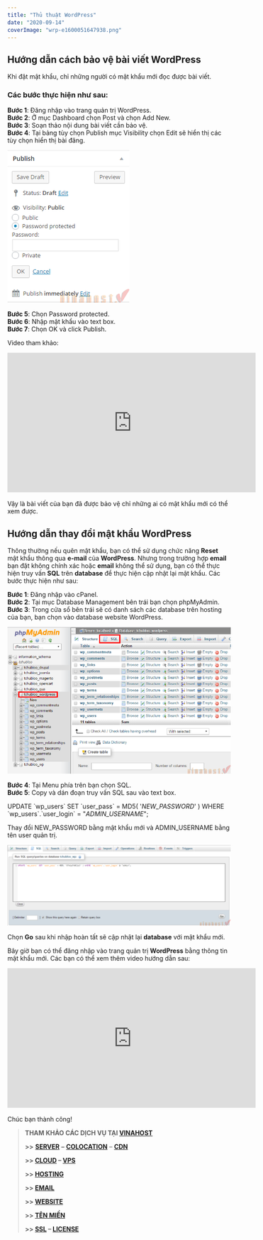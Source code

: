 ```yaml
---
title: "Thủ thuật WordPress"
date: "2020-09-14"
coverImage: "wrp-e1600051647938.png"
---
```


## Hướng dẫn cách bảo vệ bài viết WordPress

Khi đặt mật khẩu, chỉ những người có mật khẩu mới đọc được bài viết.

### Các bước thực hiện như sau:

**Bước 1**: Đăng nhập vào trang quản trị WordPress.  
**Bước 2**: Ở mục Dashboard chọn Post và chọn Add New.  
**Bước 3**: Soạn thảo nội dung bài viết cần bảo vệ.  
**Bước 4**: Tại bảng tùy chọn Publish mục Visibility chọn Edit sẽ hiển thị các tùy chọn hiển thị bài đăng.

![Hướng dẫn cách bảo vệ bài viết WordPress](images/113453ba4c-vinahost-bao-ve-bai-viet-wordpress-1.png)

**Bước 5**: Chọn Password protected.  
**Bước 6**: Nhập mật khẩu vào text box.  
**Bước 7**: Chọn OK và click Publish.

Video tham khảo:

<iframe title="YouTube video player" src="https://www.youtube.com/embed/Xhm2wHyMMVQ" width="560" height="315" frameborder="0" allowfullscreen="allowfullscreen"></iframe>

Vậy là bài viết của bạn đã được bảo vệ chỉ những ai có mật khẩu mới có thể xem được.  

## Hướng dẫn thay đổi mật khẩu WordPress

Thông thường nếu quên mật khẩu, bạn có thể sử dụng chức năng **Reset** mật khẩu thông qua **e-mail** của **WordPress**. Nhưng trong trường hợp **email** bạn đặt không chính xác hoặc **email** không thể sử dụng, bạn có thể thực hiện truy vấn **SQL** trên **database** để thực hiện cập nhật lại mật khẩu. Các bước thực hiện như sau:

**Bước 1**: Đăng nhập vào cPanel.  
**Bước 2**: Tại mục Database Management bên trái bạn chọn phpMyAdmin.  
**Bước 3**: Trong cửa sổ bên trái sẽ có danh sách các database trên hosting của bạn, bạn chọn vào database website WordPress.

![Hướng dẫn bảo vệ WordPress khỏi spam comment](images/4004a2f9fd-vinahost-bao-ve-wordpress-khoi-spam-comment-1.png)

**Bước 4**: Tại Menu phía trên bạn chọn SQL.  
**Bước 5**: Copy và dán đoạn truy vấn SQL sau vào text box.

UPDATE \`wp\_users\` SET \`user\_pass\` = MD5( '_NEW\_PASSWORD_' ) WHERE \`wp\_users\`.\`user\_login\` = "_ADMIN\_USERNAME_";

Thay đổi NEW\_PASSWORD bằng mật khẩu mới và ADMIN\_USERNAME bằng tên user quản trị.

![Hướng dẫn bảo vệ WordPress khỏi spam comment](images/70ecc6b889-vinahost-bao-ve-wordpress-khoi-spam-comment-2-1024x369.png)

Chọn **Go** sau khi nhập hoàn tất sẽ cập nhật lại **database** với mật khẩu mới.

Bây giờ bạn có thể đăng nhập vào trang quản trị **WordPress** bằng thông tin mật khẩu mới. Các bạn có thể xem thêm video hướng dẫn sau:

<iframe title="YouTube video player" src="https://www.youtube.com/embed/gmQSvSy5FcY" width="560" height="315" frameborder="0" allowfullscreen="allowfullscreen"></iframe>

Chúc bạn thành công!

> **THAM KHẢO CÁC DỊCH VỤ TẠI [VINAHOST](https://blog.vinahost.vn/)**
> 
> **\>>** [**SERVER**](https://vinahost.vn/thue-may-chu-rieng/) **–** [**COLOCATION**](https://vinahost.vn/colocation.html) – [**CDN**](https://vinahost.vn/dich-vu-cdn-chuyen-nghiep)
> 
> **\>> [CLOUD](https://vinahost.vn/cloud-server-gia-re/) – [VPS](https://vinahost.vn/vps-ssd-chuyen-nghiep/)**
> 
> **\>> [HOSTING](https://vinahost.vn/wordpress-hosting)**
> 
> **\>> [EMAIL](https://vinahost.vn/email-hosting)**
> 
> **\>> [WEBSITE](http://vinawebsite.vn/)**
> 
> **\>> [TÊN MIỀN](https://vinahost.vn/ten-mien-gia-re/)**
> 
> **\>> [SSL](https://vinahost.vn/geotrust-ssl) – [LICENSE](https://vinahost.vn/bang-gia-license)**
